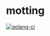 # motting
[![golang-ci](https://github.com/MasatoTokuse/motting/actions/workflows/ci.yml/badge.svg)](https://github.com/MasatoTokuse/motting/actions/workflows/ci.yml)
